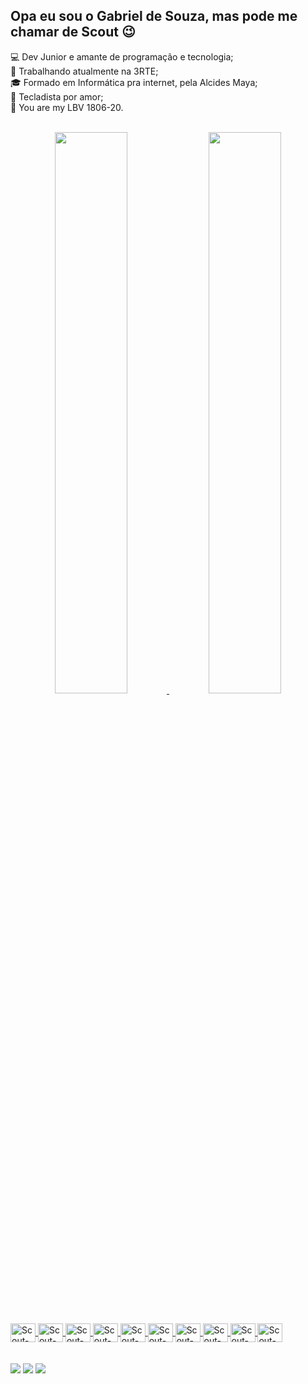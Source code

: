 ## Opa eu sou o Gabriel de Souza, mas pode me chamar de Scout 😉

💻 Dev Junior e amante de programação e tecnologia; <br />
👔 Trabalhando atualmente na 3RTE; <br />
🎓 Formado em Informática pra internet, pela Alcides Maya; <br />
🎹 Tecladista por amor; <br />
🌟 You are my LBV 1806-20. <br />

<br />
<div align="center">
  <a href="https://github.com/ScoutDevBR">
   <img width="48%" src="https://github-readme-stats.vercel.app/api?username=ScoutDevBR&show_icons=true&theme=dark&include_all_commits=true&count_private=true"/>
   <img width="48%" src="https://github-readme-stats.vercel.app/api/top-langs/?username=ScoutDevBR&layout=compact&langs_count=7&theme=dark"/>
</div>
<br />
<div
  style="display: inline_block"><br>
  <img align="center" alt="Scout-Arduino" height="30" width="40" src="https://cdn.jsdelivr.net/gh/devicons/devicon/icons/arduino/arduino-original-wordmark.svg">
  <img align="center" alt="Scout-C" height="30" width="40" src="https://cdn.jsdelivr.net/gh/devicons/devicon/icons/c/c-original.svg">
  <img align="center" alt="Scout-C++" height="30" width="40" src="https://cdn.jsdelivr.net/gh/devicons/devicon/icons/cplusplus/cplusplus-original.svg">
  <img align="center" alt="Scout-C#" height="30" width="40" src="https://cdn.jsdelivr.net/gh/devicons/devicon/icons/csharp/csharp-original.svg">
  <img align="center" alt="Scout-Debian" height="30" width="40" src="https://cdn.jsdelivr.net/gh/devicons/devicon/icons/debian/debian-original.svg">
  <img align="center" alt="Scout-MySQL" height="30" width="40" src="https://cdn.jsdelivr.net/gh/devicons/devicon/icons/mysql/mysql-original.svg">
  <img align="center" alt="Scout-Linux" height="30" width="40" src="https://cdn.jsdelivr.net/gh/devicons/devicon/icons/linux/linux-original.svg">
  <img align="center" alt="Scout-Python" height="30" width="40" src="https://cdn.jsdelivr.net/gh/devicons/devicon/icons/python/python-original.svg">
  <img align="center" alt="Scout-Photoshop" height="30" width="40" src="https://cdn.jsdelivr.net/gh/devicons/devicon/icons/photoshop/photoshop-plain.svg">
  <img align="center" alt="Scout-Premiere" height="30" width="40" src="https://cdn.jsdelivr.net/gh/devicons/devicon/icons/premierepro/premierepro-plain.svg" />
</div>
 <br />
  <br />
<div> 
  <a href="https://www.youtube.com/channel/UC_-uuuZbY0AAt9CViNzvc-Q" target="_blank"><img src="https://img.shields.io/badge/YouTube-FF0000?style=for-the-badge&logo=youtube&logoColor=white" target="_blank"></a>
  <a href="https://instagram.com/bieldesouza__" target="_blank"><img src="https://img.shields.io/badge/-Instagram-%23E4405F?style=for-the-badge&logo=instagram&logoColor=white" target="_blank"></a> 
  <a href = "gabrieljedsouza@gmail.com"><img src="https://img.shields.io/badge/-Gmail-%23333?style=for-the-badge&logo=gmail&logoColor=white" target="_blank"></a>
 
</div>
